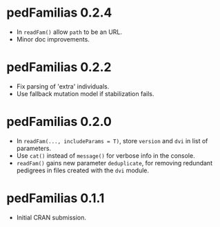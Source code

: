 # pedFamilias 0.2.4

* In `readFam()` allow `path` to be an URL.
* Minor doc improvements.


# pedFamilias 0.2.2

* Fix parsing of 'extra' individuals.
* Use fallback mutation model if stabilization fails.


# pedFamilias 0.2.0

* In `readFam(..., includeParams = T)`, store `version` and `dvi` in list of parameters.
* Use `cat()` instead of `message()` for verbose info in the console.
* `readFam()` gains new parameter `deduplicate`, for removing redundant pedigrees in files created with the `dvi` module.


# pedFamilias 0.1.1

* Initial CRAN submission.
